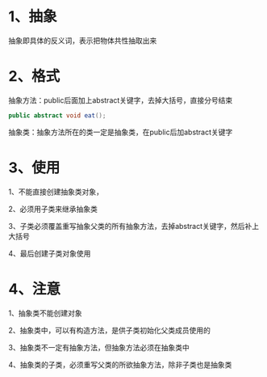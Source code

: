 # 1、抽象

抽象即具体的反义词，表示把物体共性抽取出来

# 2、格式

抽象方法：public后面加上abstract关键字，去掉大括号，直接分号结束

```java
public abstract void eat();
```

抽象类：抽象方法所在的类一定是抽象类，在public后加abstract关键字

# 3、使用

1、不能直接创建抽象类对象，

2、必须用子类来继承抽象类

3、子类必须覆盖重写抽象父类的所有抽象方法，去掉abstract关键字，然后补上大括号

4、最后创建子类对象使用

# 4、注意

1、抽象类不能创建对象

2、抽象类中，可以有构造方法，是供子类初始化父类成员使用的

3、抽象类不一定有抽象方法，但抽象方法必须在抽象类中

4、抽象类的子类，必须重写父类的所欲抽象方法，除非子类也是抽象类


